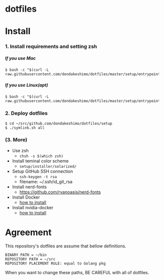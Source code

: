 # dotfiles


# Install

### 1. Install requirements and setting zsh

##### If you use Mac
```
$ bash -c "$(curl -L raw.githubusercontent.com/dondakeshimo/dotfiles/master/setup/entrypoint/mac_full.sh)"
```

##### If you use Linux(apt)
```
$ bash -c "$(curl -L raw.githubusercontent.com/dondakeshimo/dotfiles/master/setup/entrypoint/apt_full.sh)"
```

### 2. Deploy dotfiles
```
$ cd ~/src/github.com/dondakeshimo/dotfiles/setup
$ ./symlink.sh all
```

### (3. More)

- Use zsh
    - `chsh -s $(which zsh)`
- Install teminal color scheme
    - `setup/installer/solarized/`
- Setup GitHub SSH connection
    - `ssh-keygen -t rsa`
    - filename: ~/.ssh/id\_git\_rsa
- Install nerd-fonts
    - https://github.com/ryanoasis/nerd-fonts
- Install Docker
    - [how to install](https://docs.docker.com/engine/install/)
- Install nvidia-docker
    - [how to install](https://medium.com/nvidiajapan/nvidia-docker-%E3%81%A3%E3%81%A6%E4%BB%8A%E3%81%A9%E3%81%86%E3%81%AA%E3%81%A3%E3%81%A6%E3%82%8B%E3%81%AE-20-09-%E7%89%88-558fae883f44)


# Agreement
This repository's dotfiles are assume that bellow definitions.

```
BINARY PATH = ~/bin
REPOSITORY PATH = ~/src
REPOSITORY PLACEMENT RULE: equal to Golang pkg
```

When you want to change these paths, BE CAREFUL with all of dotfiles.
